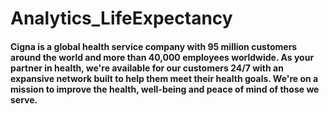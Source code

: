 # Analytics_LifeExpectancy

<h4>
Cigna is a global health service company with 95 million customers around the world and more than 40,000 employees worldwide. As your partner in health, we're available for our customers 24/7 with an expansive network built to help them meet their health goals. We're on a mission to improve the health, well-being and peace of mind of those we serve.
<h4>
